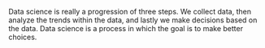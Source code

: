 Data science is really a progression of three steps. We collect data, then analyze the trends within the data, and lastly we make decisions based on the data. Data science is a process in which the goal is to make better choices.
